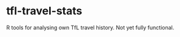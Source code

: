 tfl-travel-stats
================

R tools for analysing own TfL travel history.  Not yet fully functional.
